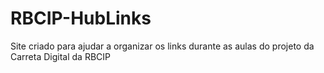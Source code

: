 # RBCIP-HubLinks

Site criado para ajudar a organizar os links durante as aulas do projeto da Carreta Digital da RBCIP